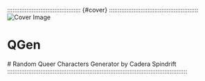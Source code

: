 :::::::::::::::::::::::::::::::::::::::::: {#cover} :::::::::::::::::::::::::::::::::::::::::::::::::::
![Cover Image](art/cover.jpg "Cover Image")

<h1>QGen</h1>
# Random Queer Characters Generator by Cadera Spindrift 
:::::::::::::::::::::::::::::::::::::::::::::::::::::::::::::::::::::::::::::::::::::::::::::::::::::::
